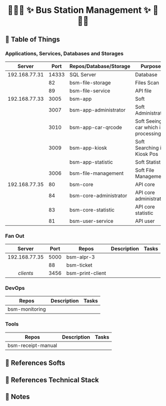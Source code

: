 # <p align="center">:tada::tada::tada: ✨ Bus Station Management ✨ :tada::tada::tada:</p>

## :newspaper: Table of Things

### Applications, Services, Databases and Storages
|    Server     | Port  | Repos/Database/Storage | Purpose                             | Current?             | Opened? | Ran? | IP opened           | Notes |
|:-------------:|-------|------------------------|-------------------------------------|----------------------|:-------:|:----:|---------------------|-------|
| 192.168.77.31 | 14333 | SQL Server             | Database                            |                      |    x    |  x   | 192.168.7.210:14333 |       |
|               | 82    | bsm-file-storage       | Files Scan                          |                      |    x    |  x   | 192.168.7.210:82    |       |
|               | 89    | bsm-file-service       | API file                            |                      |    x    |  x   | 192.168.7.210:89    |       |
| 192.168.77.33 | 3005  | bsm-app                | Soft                                |                      |    x    |  x   | 192.168.7.210:3005  |       |
|               | 3007  | bsm-app-administrator  | Soft Administrator                  |                      |    x    |  x   | 192.168.7.210:3007  |       |
|               | 3010  | bsm-app-car-qrcode     | Soft Seeing car which is processing |                      |    x    |  x   | 192.168.7.210:3010  |       |
|               | 3009  | bsm-app-kiosk          | Soft Searching in Kiosk Pos         |                      |    x    |  x   |                     |       |
|               |       | bsm-app-statistic      | Soft Statistic                      |                      |         |      |                     |       |
|               | 3006  | bsm-file-management    | Soft File Management                |                      |    x    |  x   | 192.168.7.210:3006  |       |
| 192.168.77.35 | 80    | bsm-core               | API core                            |                      |    x    |  x   | 192.168.7.210:80    |       |
|               | 84    | bsm-core-administrator | API core administrator              |                      |    x    |  x   | 192.168.7.210:84    |       |
|               | 83    | bsm-core-statistic     | API core statistic                  |                      |    x    |  x   | 192.168.7.210:83    |       |
|               | 81    | bsm-user-service       | API user                            |                      |    x    |  x   | 192.168.7.210:81    |       |

### Fan Out
|    Server     | Port  | Repos                  | Description | Tasks          |
|:-------------:|-------|------------------------|-------------|----------------|
| 192.168.77.35 | 5000  | bsm-alpr-3             |             |                |
|               | 88    | bsm-ticket             |             |                |
|   *clients*   | 3456  | bsm-print-client       |             |                |

### DevOps
| Repos                  | Description      | Tasks            |
|------------------------|------------------|------------------|
| bsm-monitoring         |                  |                  |

### Tools
| Repos                  | Description      | Tasks            |
|------------------------|------------------|------------------|
| bsm-receipt-manual     |                  |                  |

## :bookmark_tabs: References Softs

## :bookmark_tabs: References Technical Stack

## :memo: Notes
